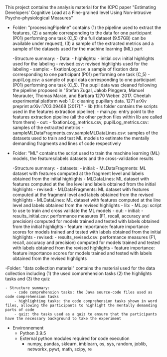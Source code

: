 This project contains the analysis material for the ICPC paper "Estimating Developers’ Cognitive Load at a Fine-grained level Using Non-intrusive Psycho-physiological Measures"


- Folder: "processingPipeline" contains (1) the pipeline used to extract the features, (2) a sample corresponding to the data for one participant (P01) performing one task (C_5) (the full dataset (9.57GB) can be available under request), (3) a sample of the extracted metrics and a sample of the datasets used for the machine learning (ML) part

	-Structure summary:
			- Data:
				- highlights:
					- initial.csv: initial highlights used for the labeling
					- revised.csv: revised highlights used for the labeling
				- sample:
					- fixationLog.csv: a sample of fixation data corresponding to one participant (P01) performing one task (C_5)
					- pupilLog.csv: a sample of pupil data corresponding to one participant (P01) performing one task (C_5). The pupil data was cleaned following the pipeline proposed in "Stefan Zugal, Jakob Pinggera, Manuel Neurauter, Thomas Maran, and Barbara 1270 Weber. 2017. Cheetah experimental platform web 1.0: cleaning pupillary data. 1271 arXiv preprint arXiv:1703.09468 (2017)."
				- lib (this folder contains the scripts used in the features extraction pipeline):
					- main.py: entry point to the  features extraction pipeline (all the other python files within lib are called from there)
				- out:
					- fixationLog_metrics.csv, pupilLog_metrics.csv: samples of the extracted metrics
					- sampleMLDataFragments.csv,sampleMLDataLines.csv: samples of the datasets used to train and test ML models to estimate the mentally demanding fragments and lines of code respectively



- Folder: "ML" contains the script used to train the machine learning (ML) models, the features/labels datasets and the cross-validation results

	-Structure summary:
		- datasets:
			- initial:
				- MLDataFragments: ML dataset with features computed at the fragment level and labels obtained from the initial highlights
				- MLDataLines: ML dataset with features computed at the line level and labels obtained from the initial highlights
			- revised:
				- MLDataFragments: ML dataset with features computed at the fragment level and labels obtained from the revised highlights
				- MLDataLines: ML dataset with features computed at the line level and labels obtained from the revised highlights
		- lib:
			- ML.py: script to use to train and cross validate the ML models
		- out:
			- initial:
				- results_initial.csv: performance measures (F1, recall, accuracy and precision) computed for models trained and tested with labels obtained from the initial highlights
				- feature importance: feature importance scores for models trained and tested with labels obtained from the initial highlights
			- revised: 
				- results_revised.csv: performance measures (F1, recall, accuracy and precision) computed for models trained and tested with labels obtained from the revised highlights
				- feature importance: feature importance scores for models trained and tested with labels obtained from the revised highlights

-Folder: "data collection material" contains the material used for the data collection including (1) the used comprehension tasks (2) the highlights tasks and (3) the quiz
	
	- Structure summary:
		- code comprehension tasks: the Java source-code files used as code comprehension tasks
		- highlighting tasks: the code comprehension tasks shown in word files, allowing the participants to highlight the mentally demanding parts of code
		- quiz: the tasks used as a quiz to ensure that the participants have the necessary background to take the experiment


- Environnement
	- Python 3.9.5 
	- External python modules required for code execution
		- numpy, pandas, sklearn, imblearn, os, sys, random, joblib, networkx, pywt, math, scipy, re




